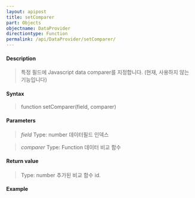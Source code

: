 ```yaml
---
layout: apipost
title: setComparer
part: Objects
objectname: DataProvider
directiontype: Function
permalink: /api/DataProvider/setComparer/
---
```



#### Description

> 특정 필드에 Javascript data comparer를 지정합니다. (현재, 사용하지 않는 기능입니다)

#### Syntax

> function setComparer(field, comparer)

#### Parameters

> *field*
> Type: number
> 데이터필드 인덱스

> *comparer*
> Type: Function
> 데이터 비교 함수

#### Return value

> Type: number
> 추가된 비교 함수 id.

#### Example

<pre class="prettyprint">
</pre>

